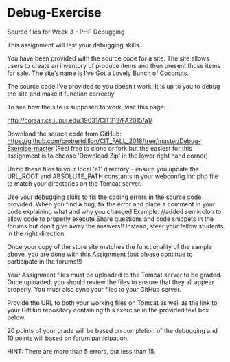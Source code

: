 Debug-Exercise
==============

Source files for Week 3 - PHP Debugging

This assignment will test your debugging skills.



You have been provided with the source code for a site. The site allows users to create an inventory of produce items and then present those items for sale. The site’s name is I’ve Got a Lovely Bunch of Coconuts.



The source code I’ve provided to you doesn’t work. It is up to you to debug the site and make it function correctly. 

 

To see how the site is supposed to work, visit this page:

http://corsair.cs.iupui.edu:19031/CIT313/FA2015/a1/



Download the source code from GitHub:  https://github.com/crobertdillon/CIT_FALL_2018/tree/master/Debug-Exercise-master (Feel free to clone or fork but the easiest for this assignment is to choose 'Download Zip' in the lower right hand corner)

Unzip these files to your local 'a1' directory - ensure you update  the URL_ROOT and ABSOLUTE_PATH constants in your webconfig.inc.php file to match your directories on the Tomcat server.



Use your debugging skills to fix the coding errors in the source code provided.
When you find a bug, fix the error and place a comment in your code explaining what and why you changed
Example:  //added semicolon to allow code to properly execute
Share questions and code snippets in the forums but don’t give away the answers!! Instead, steer your fellow students in the right direction.


Once your copy of the store site matches the functionality of the sample above, you are done with this Assignment (but please continue to participate in the forums!!)



Your Assignment files must be uploaded to the Tomcat server to be graded. Once uploaded, you should review the files to ensure that they all appear properly. You must also sync your files to your GitHub server.



Provide the URL to both your working files on Tomcat as well as the link to your GitHub repository containing this exercise in the provided text box below.



20 points of your grade will be based on completion of the debugging and 10 points will based on forum participation.

 

HINT: There are more than 5 errors, but less than 15.
